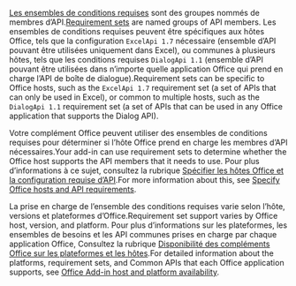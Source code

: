 <span data-ttu-id="e2655-101">[Les ensembles de conditions requises](../develop/office-versions-and-requirement-sets.md) sont des groupes nommés de membres d’API.</span><span class="sxs-lookup"><span data-stu-id="e2655-101">[Requirement sets](../develop/office-versions-and-requirement-sets.md) are named groups of API members.</span></span> <span data-ttu-id="e2655-102">Les ensembles de conditions requises peuvent être spécifiques aux hôtes Office, tels que la configuration `ExcelApi 1.7` nécessaire (ensemble d’API pouvant être utilisées uniquement dans Excel), ou communes à plusieurs hôtes, tels que les conditions requises `DialogApi 1.1` (ensemble d’API pouvant être utilisées dans n’importe quelle application Office qui prend en charge l’API de boîte de dialogue).</span><span class="sxs-lookup"><span data-stu-id="e2655-102">Requirement sets can be specific to Office hosts, such as the `ExcelApi 1.7` requirement set (a set of APIs that can only be used in Excel), or common to multiple hosts, such as the `DialogApi 1.1` requirement set (a set of APIs that can be used in any Office application that supports the Dialog API).</span></span>

<span data-ttu-id="e2655-103">Votre complément Office peuvent utiliser des ensembles de conditions requises pour déterminer si l’hôte Office prend en charge les membres d’API nécessaires.</span><span class="sxs-lookup"><span data-stu-id="e2655-103">Your add-in can use requirement sets to determine whether the Office host supports the API members that it needs to use.</span></span> <span data-ttu-id="e2655-104">Pour plus d’informations à ce sujet, consultez la rubrique [Spécifier les hôtes Office et la configuration requise d’API](../develop/specify-office-hosts-and-api-requirements.md).</span><span class="sxs-lookup"><span data-stu-id="e2655-104">For more information about this, see [Specify Office hosts and API requirements](../develop/specify-office-hosts-and-api-requirements.md).</span></span>

<span data-ttu-id="e2655-105">La prise en charge de l’ensemble des conditions requises varie selon l’hôte, versions et plateformes d’Office.</span><span class="sxs-lookup"><span data-stu-id="e2655-105">Requirement set support varies by Office host, version, and platform.</span></span> <span data-ttu-id="e2655-106">Pour plus d’informations sur les plateformes, les ensembles de besoins et les API communes prises en charge par chaque application Office, Consultez la rubrique [Disponibilité des compléments Office sur les plateformes et les hôtes](../overview/office-add-in-availability.md).</span><span class="sxs-lookup"><span data-stu-id="e2655-106">For detailed information about the platforms, requirement sets, and Common APIs that each Office application supports, see [Office Add-in host and platform availability](../overview/office-add-in-availability.md).</span></span>
